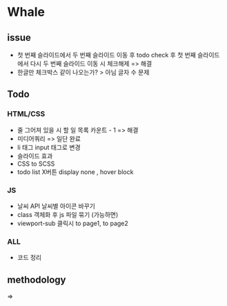 # Whale


## issue
- 첫 번째 슬라이드에서 두 번째 슬라이드 이동 후 todo check 후 첫 번째 슬라이드에서 다시 두 번째 슬라이드 이동 시 체크해제 => 해결
- 한글만 체크박스 같이 나오는가? > 아님 글자 수 문제

## Todo
### HTML/CSS
- 줄 그어져 있을 시 할 일 목록 카운트 - 1  => 해결
- 미디어쿼리 => 일단 완료
- li 태그 input 태그로 변경
- 슬라이드 효과
- CSS to SCSS
- todo list X버튼 display none , hover block

### JS
- 날씨 API 날씨별 아이콘 바꾸기 
- class 객체화 후 js 파일 묶기 (가능하면)
- viewport-sub 클릭시 to page1, to page2

### ALL
- 코드 정리

## methodology
=>
